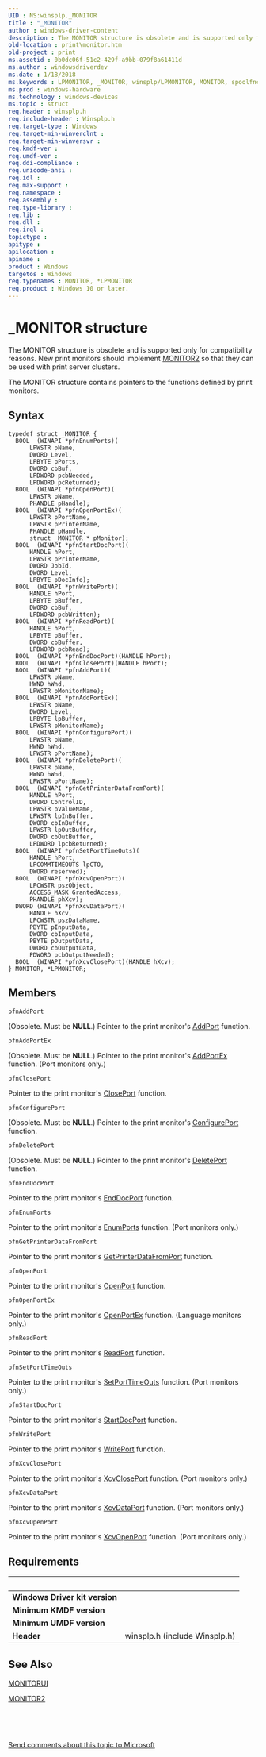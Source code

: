```yaml
---
UID : NS:winsplp._MONITOR
title : "_MONITOR"
author : windows-driver-content
description : The MONITOR structure is obsolete and is supported only for compatibility reasons.
old-location : print\monitor.htm
old-project : print
ms.assetid : 0b0dc06f-51c2-429f-a9bb-079f8a61411d
ms.author : windowsdriverdev
ms.date : 1/18/2018
ms.keywords : LPMONITOR, _MONITOR, winsplp/LPMONITOR, MONITOR, spoolfnc_c7b3aeed-d00f-4728-967d-bbe1a8512a42.xml, *LPMONITOR, winsplp/MONITOR, LPMONITOR structure pointer [Print Devices], MONITOR structure [Print Devices], print.monitor
ms.prod : windows-hardware
ms.technology : windows-devices
ms.topic : struct
req.header : winsplp.h
req.include-header : Winsplp.h
req.target-type : Windows
req.target-min-winverclnt : 
req.target-min-winversvr : 
req.kmdf-ver : 
req.umdf-ver : 
req.ddi-compliance : 
req.unicode-ansi : 
req.idl : 
req.max-support : 
req.namespace : 
req.assembly : 
req.type-library : 
req.lib : 
req.dll : 
req.irql : 
topictype : 
apitype : 
apilocation : 
apiname : 
product : Windows
targetos : Windows
req.typenames : MONITOR, *LPMONITOR
req.product : Windows 10 or later.
---
```


# _MONITOR structure
The MONITOR structure is obsolete and is supported only for compatibility reasons. New print monitors should implement <a href="..\winsplp\ns-winsplp-_monitor2.md">MONITOR2</a> so that they can be used with print server clusters.

The MONITOR structure contains pointers to the functions defined by print monitors.

## Syntax
````
typedef struct _MONITOR {
  BOOL  (WINAPI *pfnEnumPorts)(
      LPWSTR pName, 
      DWORD Level, 
      LPBYTE pPorts, 
      DWORD cbBuf, 
      LPDWORD pcbNeeded, 
      LPDWORD pcReturned);
  BOOL  (WINAPI *pfnOpenPort)(
      LPWSTR pName, 
      PHANDLE pHandle);
  BOOL  (WINAPI *pfnOpenPortEx)(
      LPWSTR pPortName, 
      LPWSTR pPrinterName, 
      PHANDLE pHandle, 
      struct _MONITOR * pMonitor);
  BOOL  (WINAPI *pfnStartDocPort)(
      HANDLE hPort, 
      LPWSTR pPrinterName, 
      DWORD JobId, 
      DWORD Level, 
      LPBYTE pDocInfo);
  BOOL  (WINAPI *pfnWritePort)(
      HANDLE hPort, 
      LPBYTE pBuffer, 
      DWORD cbBuf, 
      LPDWORD pcbWritten);
  BOOL  (WINAPI *pfnReadPort)(
      HANDLE hPort, 
      LPBYTE pBuffer, 
      DWORD cbBuffer, 
      LPDWORD pcbRead);
  BOOL  (WINAPI *pfnEndDocPort)(HANDLE hPort);
  BOOL  (WINAPI *pfnClosePort)(HANDLE hPort);
  BOOL  (WINAPI *pfnAddPort)(
      LPWSTR pName, 
      HWND hWnd, 
      LPWSTR pMonitorName);
  BOOL  (WINAPI *pfnAddPortEx)(
      LPWSTR pName, 
      DWORD Level, 
      LPBYTE lpBuffer, 
      LPWSTR pMonitorName);
  BOOL  (WINAPI *pfnConfigurePort)(
      LPWSTR pName, 
      HWND hWnd, 
      LPWSTR pPortName);
  BOOL  (WINAPI *pfnDeletePort)(
      LPWSTR pName, 
      HWND hWnd, 
      LPWSTR pPortName);
  BOOL  (WINAPI *pfnGetPrinterDataFromPort)(
      HANDLE hPort, 
      DWORD ControlID, 
      LPWSTR pValueName, 
      LPWSTR lpInBuffer, 
      DWORD cbInBuffer, 
      LPWSTR lpOutBuffer, 
      DWORD cbOutBuffer, 
      LPDWORD lpcbReturned);
  BOOL  (WINAPI *pfnSetPortTimeOuts)(
      HANDLE hPort, 
      LPCOMMTIMEOUTS lpCTO, 
      DWORD reserved);
  BOOL  (WINAPI *pfnXcvOpenPort)(
      LPCWSTR pszObject, 
      ACCESS_MASK GrantedAccess, 
      PHANDLE phXcv);
  DWORD (WINAPI *pfnXcvDataPort)(
      HANDLE hXcv, 
      LPCWSTR pszDataName, 
      PBYTE pInputData, 
      DWORD cbInputData, 
      PBYTE pOutputData, 
      DWORD cbOutputData, 
      PDWORD pcbOutputNeeded);
  BOOL  (WINAPI *pfnXcvClosePort)(HANDLE hXcv);
} MONITOR, *LPMONITOR;
````

## Members


`pfnAddPort`

(Obsolete. Must be <b>NULL</b>.) Pointer to the print monitor's <a href="https://msdn.microsoft.com/library/windows/hardware/ff545022">AddPort</a> function.

`pfnAddPortEx`

(Obsolete. Must be <b>NULL</b>.) Pointer to the print monitor's <a href="https://msdn.microsoft.com/library/windows/hardware/ff545025">AddPortEx</a> function. (Port monitors only.)

`pfnClosePort`

Pointer to the print monitor's <a href="..\winsplp\nf-winsplp-closeport.md">ClosePort</a> function.

`pfnConfigurePort`

(Obsolete. Must be <b>NULL</b>.) Pointer to the print monitor's <a href="https://msdn.microsoft.com/library/windows/hardware/ff546286">ConfigurePort</a> function.

`pfnDeletePort`

(Obsolete. Must be <b>NULL</b>.) Pointer to the print monitor's <a href="https://msdn.microsoft.com/library/windows/hardware/ff547427">DeletePort</a> function.

`pfnEndDocPort`

Pointer to the print monitor's <a href="https://msdn.microsoft.com/library/windows/hardware/ff548742">EndDocPort</a> function.

`pfnEnumPorts`

Pointer to the print monitor's <a href="https://msdn.microsoft.com/library/windows/hardware/ff548754">EnumPorts</a> function. (Port monitors only.)

`pfnGetPrinterDataFromPort`

Pointer to the print monitor's <a href="https://msdn.microsoft.com/library/windows/hardware/ff550506">GetPrinterDataFromPort</a> function.

`pfnOpenPort`

Pointer to the print monitor's <a href="..\winsplp\nf-winsplp-openport.md">OpenPort</a> function.

`pfnOpenPortEx`

Pointer to the print monitor's <a href="https://msdn.microsoft.com/library/windows/hardware/ff559596">OpenPortEx</a> function. (Language monitors only.)

`pfnReadPort`

Pointer to the print monitor's <a href="..\winsplp\nf-winsplp-readport.md">ReadPort</a> function.

`pfnSetPortTimeOuts`

Pointer to the print monitor's <a href="https://msdn.microsoft.com/library/windows/hardware/ff562630">SetPortTimeOuts</a> function. (Port monitors only.)

`pfnStartDocPort`

Pointer to the print monitor's <a href="https://msdn.microsoft.com/library/windows/hardware/ff562710">StartDocPort</a> function.

`pfnWritePort`

Pointer to the print monitor's <a href="..\winsplp\nf-winsplp-writeport.md">WritePort</a> function.

`pfnXcvClosePort`

Pointer to the print monitor's <a href="..\winsplp\nf-winsplp-xcvcloseport.md">XcvClosePort</a> function. (Port monitors only.)

`pfnXcvDataPort`

Pointer to the print monitor's <a href="..\winsplp\nf-winsplp-xcvdataport.md">XcvDataPort</a> function. (Port monitors only.)

`pfnXcvOpenPort`

Pointer to the print monitor's <a href="..\winsplp\nf-winsplp-xcvopenport.md">XcvOpenPort</a> function. (Port monitors only.)


## Requirements
| &nbsp; | &nbsp; |
| ---- |:---- |
| **Windows Driver kit version** |  |
| **Minimum KMDF version** |  |
| **Minimum UMDF version** |  |
| **Header** | winsplp.h (include Winsplp.h) |

## See Also

<a href="..\winsplp\ns-winsplp-_monitorui.md">MONITORUI</a>

<a href="..\winsplp\ns-winsplp-_monitor2.md">MONITOR2</a>

 

 

<a href="mailto:wsddocfb@microsoft.com?subject=Documentation%20feedback [print\print]:%20MONITOR structure%20 RELEASE:%20(1/18/2018)&amp;body=%0A%0APRIVACY STATEMENT%0A%0AWe use your feedback to improve the documentation. We don't use your email address for any other purpose, and we'll remove your email address from our system after the issue that you're reporting is fixed. While we're working to fix this issue, we might send you an email message to ask for more info. Later, we might also send you an email message to let you know that we've addressed your feedback.%0A%0AFor more info about Microsoft's privacy policy, see http://privacy.microsoft.com/en-us/default.aspx." title="Send comments about this topic to Microsoft">Send comments about this topic to Microsoft</a>